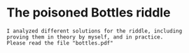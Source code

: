 # The poisoned Bottles riddle
    I analyzed different solutions for the riddle, including 
    proving them in theory by myself, and in practice.
    Please read the file "bottles.pdf"
